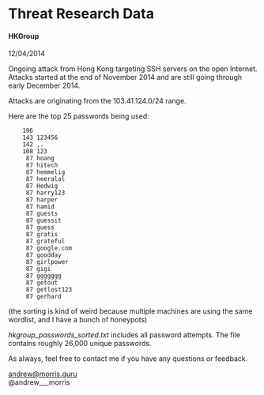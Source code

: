 Threat Research Data
===============

#### HKGroup

12/04/2014

Ongoing attack from Hong Kong targeting SSH servers on the open Internet. Attacks started at the end of November 2014 and are still going through early December 2014.

Attacks are originating from the 103.41.124.0/24 range.

Here are the top 25 passwords being used:

```
    196 
    143 123456
    142 ,.
    108 123
     87 hoang
     87 hitech
     87 hemmelig
     87 heeralal
     87 Hedwig
     87 harry123
     87 harper
     87 hamid
     87 guests
     87 guessit
     87 guess
     87 gratis
     87 grateful
     87 google.com
     87 goodday
     87 girlpower
     87 gigi
     87 ggggggg
     87 getout
     87 getlost123
     87 gerhard
```
(the sorting is kind of weird because multiple machines are using the same wordlist, and I have a bunch of honeypots)

*hkgroup_passwords_sorted.txt* includes all password attempts. The file contains roughly 26,000 unique passwords.

As always, feel free to contact me if you have any questions or feedback.  

andrew@morris.guru  
@andrew___morris  

